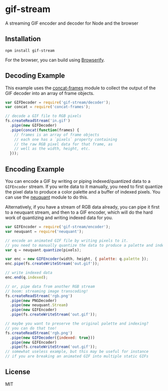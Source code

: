 # gif-stream

A streaming GIF encoder and decoder for Node and the browser

## Installation

    npm install gif-stream

For the browser, you can build using [Browserify](http://browserify.org/).

## Decoding Example

This example uses the [concat-frames](https://github.com/devongovett/concat-frames)
module to collect the output of the GIF decoder into an array of frame objects.

```javascript
var GIFDecoder = require('gif-stream/decoder');
var concat = require('concat-frames');

// decode a GIF file to RGB pixels
fs.createReadStream('in.gif')
  .pipe(new GIFDecoder)
  .pipe(concat(function(frames) {
    // frames is an array of frame objects
    // each one has a `pixels` property containing
    // the raw RGB pixel data for that frame, as
    // well as the width, height, etc.
  }));
```

## Encoding Example

You can encode a GIF by writing or piping indexed/quantized data to a `GIFEncoder` stream.
If you write data to it manually, you need to first quantize the pixel data to produce a
color palette and a buffer of indexed pixels.  You can use the [neuquant](https://github.com/devongovett/neuquant)
module to do this.

Alternatively, if you have a stream of RGB data already, you can pipe it first to a neuquant 
stream, and then to a GIF encoder, which will do the hard work of quantizing and writing
indexed data for you.

```javascript
var GIFEncoder = require('gif-stream/encoder');
var neuquant = require('neuquant');

// encode an animated GIF file by writing pixels to it.
// you need to manually quantize the data to produce a palette and indexed pixels.
var q = neuquant.quantize(pixels);

var enc = new GIFEncoder(width, height, { palette: q.palette });
enc.pipe(fs.createWriteStream('out.gif'));

// write indexed data
enc.end(q.indexed);

// or, pipe data from another RGB stream
// boom: streaming image transcoding!
fs.createReadStream('rgb.png')
  .pipe(new PNGDecoder)
  .pipe(new neuquant.Stream)
  .pipe(new GIFEncoder)
  .pipe(fs.createWriteStream('out.gif'));

// maybe you want to preserve the original palette and indexing?
// you can do that too!
fs.createReadStream('rgb.png')
  .pipe(new GIFDecoder({indexed: true}))
  .pipe(new GIFEncoder)
  .pipe(fs.createWriteStream('out.gif'));
// somewhat useless example, but this may be useful for instance
// if you are breaking an animated GIF into multiple static GIFs
```

## License

MIT
